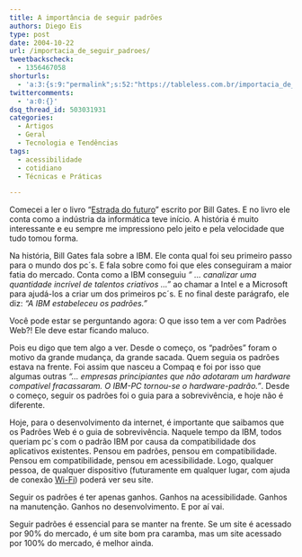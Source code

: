 ```yaml
---
title: A importância de seguir padrões
authors: Diego Eis
type: post
date: 2004-10-22
url: /importacia_de_seguir_padroes/
tweetbackscheck:
  - 1356467058
shorturls:
  - 'a:3:{s:9:"permalink";s:52:"https://tableless.com.br/importacia_de_seguir_padroes";s:7:"tinyurl";s:26:"https://tinyurl.com/42chylk";s:4:"isgd";s:19:"https://is.gd/YHuzrx";}'
twittercomments:
  - 'a:0:{}'
dsq_thread_id: 503031931
categories:
  - Artigos
  - Geral
  - Tecnologia e Tendências
tags:
  - acessibilidade
  - cotidiano
  - Técnicas e Práticas

---
```

Comecei a ler o livro &#8220;[Estrada do futuro][1]&#8221; escrito por Bill Gates. E no livro ele conta como a indústria da informática teve início. A história é muito interessante e eu sempre me impressiono pelo jeito e pela velocidade que tudo tomou forma.

Na história, Bill Gates fala sobre a IBM. Ele conta qual foi seu primeiro passo para o mundo dos pc´s. E fala sobre como foi que eles conseguiram a maior fatia do mercado. Conta como a IBM conseguiu _&#8221; &#8230; canalizar uma quantidade incrível de talentos criativos &#8230;&#8221;_ ao chamar a Intel e a Microsoft para ajudá-los a criar um dos primeiros pc´s. E no final deste parágrafo, ele diz: _&#8220;A IBM estabeleceu os padrões.&#8221;_

Você pode estar se perguntando agora: O que isso tem a ver com Padrões Web?! Ele deve estar ficando maluco.
  
Pois eu digo que tem algo a ver. Desde o começo, os &#8220;padrões&#8221; foram o motivo da grande mudança, da grande sacada. Quem seguia os padrões estava na frente. Foi assim que nasceu a Compaq e foi por isso que algumas outras _&#8220;&#8230; empresas principiantes que não adotaram um hardware compatível fracassaram. O IBM-PC tornou-se o hardware-padrão.&#8221;_. Desde o começo, seguir os padrões foi o guia para a sobrevivência, e hoje não é diferente.

Hoje, para o desenvolvimento da internet, é importante que saibamos que os Padrões Web é o guia de sobrevivência. Naquele tempo da IBM, todos queriam pc´s com o padrão IBM por causa da compatibilidade dos aplicativos existentes. Pensou em padrões, pensou em compatibilidade. Pensou em compatibilidade, pensou em acessibilidade. Logo, qualquer pessoa, de qualquer dispositivo (futuramente em qualquer lugar, com ajuda de conexão [Wi-Fi][2]) poderá ver seu site.

Seguir os padrões é ter apenas ganhos. Ganhos na acessibilidade. Ganhos na manutenção. Ganhos no desenvolvimento. E por aí vai.
  
Seguir padrões é essencial para se manter na frente. Se um site é acessado por 90% do mercado, é um site bom pra caramba, mas um site acessado por 100% do mercado, é melhor ainda.

 [1]: https://tableless.com.br/eyesmiles/livros.asp#8571645094
 [2]: https://www.mobilelife.com.br/glossario.asp#wifi